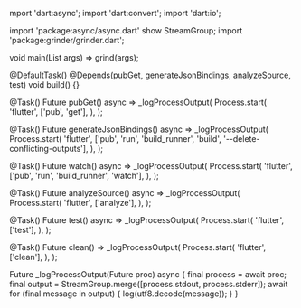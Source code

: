 mport 'dart:async';
import 'dart:convert';
import 'dart:io';

import 'package:async/async.dart' show StreamGroup;
import 'package:grinder/grinder.dart';

void main(List<String> args) => grind(args);

@DefaultTask()
@Depends(pubGet, generateJsonBindings, analyzeSource, test)
void build() {}

@Task()
Future<void> pubGet() async => _logProcessOutput(
Process.start(
'flutter',
['pub', 'get'],
),
);

@Task()
Future<void> generateJsonBindings() async => _logProcessOutput(
Process.start(
'flutter',
['pub', 'run', 'build_runner', 'build', '--delete-conflicting-outputs'],
),
);

@Task()
Future<void> watch() async => _logProcessOutput(
Process.start(
'flutter',
['pub', 'run', 'build_runner', 'watch'],
),
);

@Task()
Future<void> analyzeSource() async => _logProcessOutput(
Process.start(
'flutter',
['analyze'],
),
);

@Task()
Future<void> test() async => _logProcessOutput(
Process.start(
'flutter',
['test'],
),
);

@Task()
Future<void> clean() => _logProcessOutput(
Process.start(
'flutter',
['clean'],
),
);

Future<void> _logProcessOutput(Future<Process> proc) async {
final process = await proc;
final output = StreamGroup.merge([process.stdout, process.stderr]);
await for (final message in output) {
log(utf8.decode(message));
}
}
